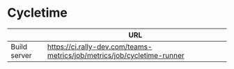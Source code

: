# Cycletime

&nbsp; | URL 
 --- | --- 
Build server | https://ci.rally-dev.com/teams-metrics/job/metrics/job/cycletime-runner
<!--stackedit_data:
eyJoaXN0b3J5IjpbLTE5MjA0Njc3NDBdfQ==
-->